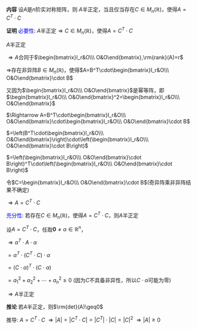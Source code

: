 **内容**
设$A$是$n$阶实对称矩阵，则
$A$半正定，当且仅当存在$C\in M_n(\mathbb{R})$，使得$A=C^T\cdot C$

**证明**
<font color=blue>必要性</font>: $A$半正定$\Rightarrow C\in M_n(\mathbb{R})$，使得$A=C^T\cdot C$

$A$半正定

$\Rightarrow A$合同于$\begin{bmatrix}I_r&O\\\ O&O\end{bmatrix},\rm{rank}(A)=r$

$\Rightarrow$存在非异阵$B\in M_n(\mathbb{R})$，使得$A=B^T\cdot\begin{bmatrix}I_r&O\\\ O&O\end{bmatrix}\cdot B$

又因为$\begin{bmatrix}I_r&O\\\ O&O\end{bmatrix}$是幂等阵，即$\begin{bmatrix}I_r&O\\\ O&O\end{bmatrix}^2=\begin{bmatrix}I_r&O\\\ O&O\end{bmatrix}$

$\Rightarrow A=B^T\cdot\begin{bmatrix}I_r&O\\\ O&O\end{bmatrix}\cdot\begin{bmatrix}I_r&O\\\ O&O\end{bmatrix}\cdot B$

$=\left(B^T\cdot\begin{bmatrix}I_r&O\\\ O&O\end{bmatrix}\right)\cdot\left(\begin{bmatrix}I_r&O\\\ O&O\end{bmatrix}\cdot B\right)$

$=\left(\begin{bmatrix}I_r&O\\\ O&O\end{bmatrix}\cdot B\right)^T\cdot\left(\begin{bmatrix}I_r&O\\\ O&O\end{bmatrix}\cdot B\right)$

令$C=\begin{bmatrix}I_r&O\\\ O&O\end{bmatrix}\cdot B$(奇异阵乘非异阵结果不确定)

$\Rightarrow A=C^T\cdot C$

<font color=blue>充分性</font>: 若存在$C\in M_n(\mathbb{R})$，使得$A=C^T\cdot C$，则$A$半正定

设$A=C^T\cdot C$，任取$\mathbf{0}\neq\alpha\in\mathbb{R}^n$，

$\Rightarrow\alpha^T\cdot A\cdot \alpha$

$=\alpha^T\cdot(C^T\cdot C)\cdot \alpha$

$=(C\cdot\alpha)^T\cdot(C\cdot\alpha)$

$=a_1^2+a_2^2+\cdots+a_n^2\geq0$
(因为$C$不具备非异性，所以$C\cdot\alpha$可能为零)

$\Rightarrow A$半正定

**推论**
若$A$半正定，则$\rm{det}(A)\geq0$

推导: $A=C^T\cdot C$
$\Rightarrow|A|=|C^T\cdot C|=|C^T|\cdot|C|=|C|^2$
$\Rightarrow|A|\geq0$
